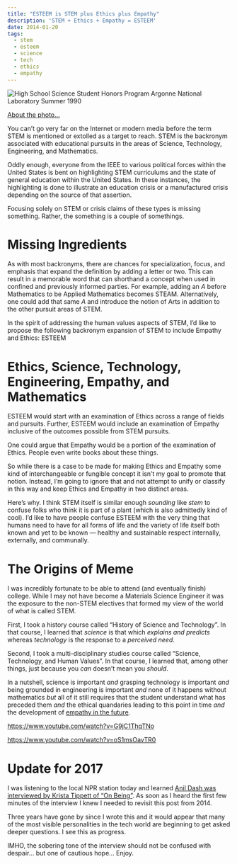 ```yaml
---
title: "ESTEEM is STEM plus Ethics plus Empathy"
description: 'STEM + Ethics + Empathy = ESTEEM'
date: 2014-01-20
tags:
  - stem
  - esteem
  - science
  - tech
  - ethics
  - empathy
---
```

![High School Science Student Honors Program Argonne National Laboratory Summer 1990](/assets/images/screenshots/2024-06-04-15-39-36.png)

[About the photo…](https://www.anl.gov/education/high-school-research-programs)

You can’t go very far on the Internet or modern media before the term STEM is mentioned or extolled as a target to reach. STEM is the backronym associated with educational pursuits in the areas of Science, Technology, Engineering, and Mathematics.

Oddly enough, everyone from the IEEE to various political forces within the United States is bent on highlighting STEM curriculums and the state of general education within the United States. In these instances, the highlighting is done to illustrate an education crisis or a manufactured crisis depending on the source of that assertion.

Focusing solely on STEM or crisis claims of these types is missing something. Rather, the something is a couple of somethings.

Missing Ingredients
===================

As with most backronyms, there are chances for specialization, focus, and emphasis that expand the definition by adding a letter or two. This can result in a memorable word that can shorthand a concept when used in confined and previously informed parties. For example, adding an *A* before Mathematics to be Applied Mathematics becomes STEAM. Alternatively, one could add that same *A* and introduce the notion of Arts in addition to the other pursuit areas of STEM.

In the spirit of addressing the human values aspects of STEM, I’d like to propose the following backronym expansion of STEM to include Empathy and Ethics: ESTEEM

Ethics, Science, Technology, Engineering, Empathy, and Mathematics
==================================================================

ESTEEM would start with an examination of Ethics across a range of fields and pursuits. Further, ESTEEM would include an examination of Empathy inclusive of the outcomes possible from STEM pursuits.

One could argue that Empathy would be a portion of the examination of Ethics. People even write books about these things.

So while there is a case to be made for making Ethics and Empathy some kind of interchangeable or fungible concept it isn’t my goal to promote that notion. Instead, I’m going to ignore that and not attempt to unify or classify in this way and keep Ethics and Empathy in two distinct areas.

Here’s why. I think STEM itself is similar enough *sounding* like *stem* to confuse folks who think it is part of a plant (which is also admittedly kind of cool). I’d like to have people confuse ESTEEM with the very thing that humans need to have for all forms of life and the variety of life itself both known and yet to be known — healthy and sustainable respect internally, externally, and communally.

The Origins of Meme
===================

I was incredibly fortunate to be able to attend (and eventually finish) college. While I may not have become a Materials Science Engineer it was the exposure to the non-STEM electives that formed my view of the world of what is called STEM.

First, I took a history course called “History of Science and Technology”. In that course, I learned that *science* is that which *explains* *and* *predicts* whereas *technology* is the response to a *perceived* *need*.

Second, I took a multi-disciplinary studies course called “Science, Technology, and Human Values”. In that course, I learned that, among other things, just because you *can* doesn’t mean you *should*.

In a nutshell, science is important _and_ grasping technology is important _and_ being grounded in engineering is important _and_ none of it happens without mathematics _but_ all of it still requires that the student understand what has preceded them _and_ the ethical quandaries leading to this point in time _and_ the development of [empathy in the future](http://blog.ingineering.it/post/72964480807/empathy-the-essence-of-devops).

https://www.youtube.com/watch?v=G9jC1ThqTNo

https://www.youtube.com/watch?v=oS1msOavTR0

Update for 2017
===============

I was listening to the local NPR station today and learned [Anil Dash was interviewed by Krista Tippett of “On Being”](https://onbeing.org/programs/anil-dash-techs-moral-reckoning-jan2017/). As soon as I heard the first few minutes of the interview I knew I needed to revisit this post from 2014.

Three years have gone by since I wrote this and it would appear that many of the most visible personalities in the tech world are beginning to get asked deeper questions. I see this as progress.

IMHO, the sobering tone of the interview should not be confused with despair… but one of cautious hope… Enjoy.

